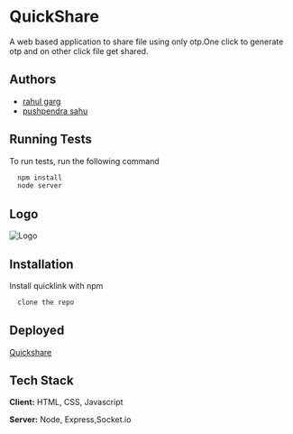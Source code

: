 
# QuickShare

A web based application to share file using only otp.One click to generate otp and on other click file get shared.

## Authors

- [rahul garg](https://www.github.com/rahul-gargcoder)
- [pushpendra sahu](https://www.github.com/pushpendrasahu11)

## Running Tests

To run tests, run the following command

```bash
  npm install
  node server
```


## Logo
![Logo](https://res.cloudinary.com/dsglqhlmo/image/upload/v1678547401/quickshare/quickshare_euwarz.jpg)


## Installation

Install quicklink with npm

```bash
  clone the repo
```
    
## Deployed

[Quickshare](https://quickshare.onrender.com/)


## Tech Stack

**Client:** HTML, CSS, Javascript

**Server:** Node, Express,Socket.io

